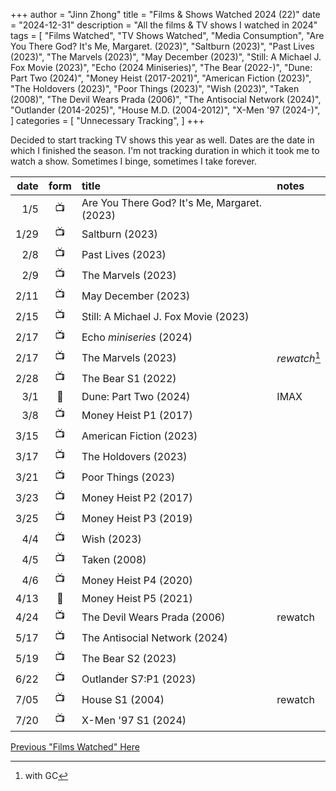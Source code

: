 +++
author = "Jinn Zhong"
title = "Films & Shows Watched 2024 (22)"
date = "2024-12-31"
description = "All the films & TV shows I watched in 2024"
tags = [
    "Films Watched",
    "TV Shows Watched",
    "Media Consumption",
    "Are You There God? It's Me, Margaret. (2023)",
    "Saltburn (2023)",
    "Past Lives (2023)",
    "The Marvels (2023)",
    "May December (2023)",
    "Still: A Michael J. Fox Movie (2023)",
    "Echo (2024 Miniseries)",
    "The Bear (2022-)",
    "Dune: Part Two (2024)",
    "Money Heist (2017-2021)",
    "American Fiction (2023)",
    "The Holdovers (2023)",
    "Poor Things (2023)",
    "Wish (2023)",
    "Taken (2008)",
    "The Devil Wears Prada (2006)",
    "The Antisocial Network (2024)",
    "Outlander (2014-2025)",
    "House M.D. (2004-2012)",
    "X-Men '97 (2024-)",
]
categories = [
    "Unnecessary Tracking",
]
+++

Decided to start tracking TV shows this year as well. Dates are the date in which I finished the season. I'm not tracking duration in which it took me to watch a show. Sometimes I binge, sometimes I take forever.

| date | form | title | notes |
| ---: | :---: | :--- | :--- |
|1/5| :tv: | Are You There God? It's Me, Margaret. (2023) | |
|1/29| :tv: | Saltburn (2023) | |
|2/8| :tv: | Past Lives (2023) | |
|2/9| :tv: | The Marvels (2023) | |
|2/11| :tv: | May December (2023) | | 
|2/15| :tv: | Still: A Michael J. Fox Movie (2023) | |
|2/17| :tv: | Echo _miniseries_ (2024) | |
|2/17| :tv: | The Marvels (2023) | _rewatch_[^1] |
|2/28| :tv: | The Bear S1 (2022) | |
|3/1|:movie_camera:| Dune: Part Two (2024) |IMAX|
|3/8|:tv:| Money Heist P1 (2017) | | 
|3/15|:tv:| American Fiction (2023) | |
|3/17|:tv:| The Holdovers (2023) | |
|3/21|:tv:| Poor Things (2023) | |
|3/23|:tv:| Money Heist P2 (2017) | | 
|3/25|:tv:| Money Heist P3 (2019) | | 
|4/4|:tv:| Wish (2023) | |
|4/5|:tv:| Taken (2008) | |
|4/6|:tv:| Money Heist P4 (2020) | |
|4/13|:iphone:| Money Heist P5 (2021) | |
|4/24|:tv:| The Devil Wears Prada (2006) | rewatch |
|5/17|:tv:| The Antisocial Network (2024) | |
|5/19|:tv:| The Bear S2 (2023) | |
|6/22|:tv:| Outlander S7:P1 (2023) | |
|7/05|:tv:| House S1 (2004) | rewatch |
|7/20|:tv:| X-Men '97 S1 (2024) | |



[Previous "Films Watched" Here](https://journal.jinnzhong.com/tags/films-watched/)

[^1]: with GC
